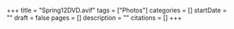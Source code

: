 +++
title = "Spring12DVD.avif"
tags = ["Photos"]
categories = []
startDate = ""
draft = false
pages = []
description = ""
citations = []
+++
